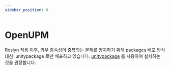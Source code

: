 ```yaml
---
sidebar_position: 0
---
```

 
# OpenUPM

Roslyn 적용 이후, 외부 종속성이 중복되는 문제를 방지하기 위해 packages 배포 방식 대신 .unitypackage 로만 배포하고 있습니다.
[unitypackage](/docs/docs/Installation/unitypackage.md) 를 사용하여 설치하는 것을 권장합니다.

